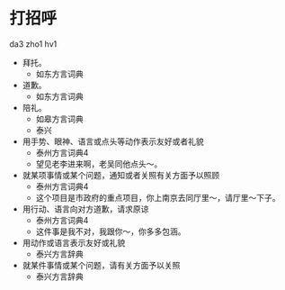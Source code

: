 # 打招呼
da3 zho1 hv1
+ 拜托。
  * 如东方言词典
+ 道歉。
  * 如东方言词典
+ 陪礼。
  * 如皋方言词典
  * 泰兴
+ 用手势、眼神、语言或点头等动作表示友好或者礼貌
  * 泰州方言词典4
  - 望见老李进来啊，老吴同他点头～。
+ 就某项事情或某个问题，通知或者关照有关方面予以照顾
  * 泰州方言词典4
  - 这个项目是市政府的重点项目，你上南京去同厅里～，请厅里～下子。
+ 用行动、语言向对方道歉，请求原谅
  * 泰州方言词典4
  - 这件事是我不对，我跟你～，你多多包涵。
+ 用动作或语言表示友好或礼貌
  * 泰兴方言辞典
+ 就某件事情或某个问题，请有关方面予以关照
  * 泰兴方言辞典
